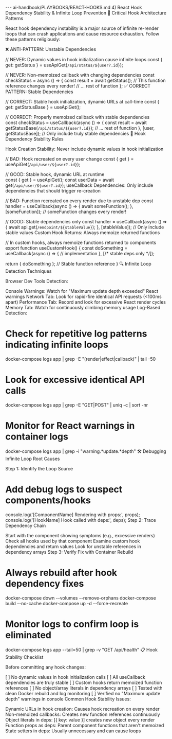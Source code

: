 --- ai-handbook/PLAYBOOKS/REACT-HOOKS.md
4) React Hook Dependency Stability & Infinite Loop Prevention
🔄 Critical Hook Architecture Patterns

React hook dependency instability is a major source of infinite re-render loops that can crash applications and cause resource exhaustion. Follow these patterns religiously:

❌ ANTI-PATTERN: Unstable Dependencies

// NEVER: Dynamic values in hook initialization cause infinite loops
const { get: getStatus } = useApiGet<OnboardingStatus>(`/api/status/${user?.id}`);

// NEVER: Non-memoized callback with changing dependencies
const checkStatus = async () => {
  const result = await getStatus(); // This function reference changes every render!
  // ... rest of function
};
✅ CORRECT PATTERN: Stable Dependencies

// CORRECT: Stable hook initialization, dynamic URLs at call-time
const { get: getStatusBase } = useApiGet<OnboardingStatus>();

// CORRECT: Properly memoized callback with stable dependencies  
const checkStatus = useCallback(async () => {
  const result = await getStatusBase(`/api/status/${user?.id}`);
  // ... rest of function
}, [user, getStatusBase]); // Only include truly stable dependencies
🚨 Hook Dependency Stability Rules

Hook Creation Stability: Never include dynamic values in hook initialization

// BAD: Hook recreated on every user change
const { get } = useApiGet(`/api/user/${user?.id}`);

// GOOD: Stable hook, dynamic URL at runtime  
const { get } = useApiGet();
const userData = await get(`/api/user/${user?.id}`);
useCallback Dependencies: Only include dependencies that should trigger re-creation

// BAD: Function recreated on every render due to unstable dep
const handler = useCallback(async () => {
  await someFunction();
}, [someFunction]); // someFunction changes every render!

// GOOD: Stable dependencies only
const handler = useCallback(async () => {
  await api.get(`/endpoint/${stableValue}`);
}, [stableValue]); // Only include stable values
Custom Hook Returns: Always memoize returned functions

// In custom hooks, always memoize functions returned to components
export function useCustomHook() {
  const doSomething = useCallback(async () => {
    // implementation
  }, [/* stable deps only */]);
  
  return { doSomething }; // Stable function reference
}
🔍 Infinite Loop Detection Techniques

Browser Dev Tools Detection:

Console Warnings: Watch for "Maximum update depth exceeded" React warnings
Network Tab: Look for rapid-fire identical API requests (<100ms apart)
Performance Tab: Record and look for excessive React render cycles
Memory Tab: Watch for continuously climbing memory usage
Log-Based Detection:

# Check for repetitive log patterns indicating infinite loops
docker-compose logs app | grep -E "(render|effect|callback)" | tail -50

# Look for excessive identical API calls
docker-compose logs app | grep -E "GET|POST" | uniq -c | sort -nr

# Monitor for React warnings in container logs  
docker-compose logs app | grep -i "warning.*update.*depth"
🛠 Debugging Infinite Loop Root Causes

Step 1: Identify the Loop Source

# Add debug logs to suspect components/hooks
console.log('[ComponentName] Rendering with props:', props);
console.log('[HookName] Hook called with deps:', deps);
Step 2: Trace Dependency Chain

Start with the component showing symptoms (e.g., excessive renders)
Check all hooks used by that component
Examine custom hook dependencies and return values
Look for unstable references in dependency arrays
Step 3: Verify Fix with Container Rebuild

# Always rebuild after hook dependency fixes
docker-compose down --volumes --remove-orphans
docker-compose build --no-cache
docker-compose up -d --force-recreate

# Monitor logs to confirm loop is eliminated
docker-compose logs app --tail=50 | grep -v "GET /api/health"
📋 Hook Stability Checklist

Before committing any hook changes:

[ ] No dynamic values in hook initialization calls
[ ] All useCallback dependencies are truly stable
[ ] Custom hooks return memoized function references
[ ] No object/array literals in dependency arrays
[ ] Tested with clean Docker rebuild and log monitoring
[ ] Verified no "Maximum update depth" warnings in console
Common Hook Stability Issues:

Dynamic URLs in hook creation: Causes hook recreation on every render
Non-memoized callbacks: Creates new function references continuously
Object literals in deps: [{ key: value }] creates new object every render
Function props as deps: Parent component functions that aren't memoized
State setters in deps: Usually unnecessary and can cause loops

